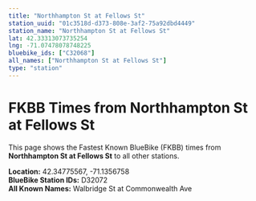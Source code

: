 ```yaml
---
title: "Northhampton St at Fellows St"
station_uuid: "01c3518d-d373-808e-3af2-75a92dbd4449"
station_name: "Northhampton St at Fellows St"
lat: 42.33313073735254
lng: -71.07478078748225
bluebike_ids: ["C32068"]
all_names: ["Northhampton St at Fellows St"]
type: "station"
---
```


# FKBB Times from Northhampton St at Fellows St

This page shows the Fastest Known BlueBike (FKBB) times from **Northhampton St at Fellows St** to all other stations.

**Location:** 42.34775567, -71.1356758  
**BlueBike Station IDs:** D32072  
**All Known Names:** Walbridge St at Commonwealth Ave

